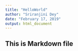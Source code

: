 ```yaml
---
title: "HelloWorld"
author: "Sriranjini Dey"
date: "February 17, 2019"
output: html_document
---
```



##  This is Markdown file
